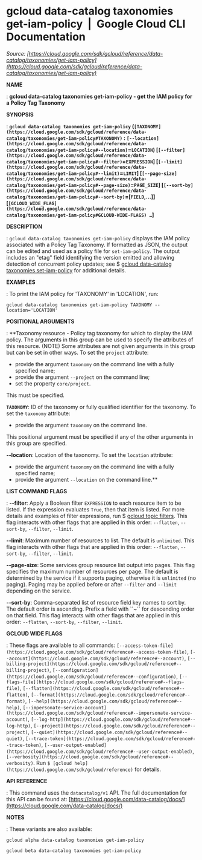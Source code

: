 # gcloud data-catalog taxonomies get-iam-policy  |  Google Cloud CLI Documentation

*Source: [https://cloud.google.com/sdk/gcloud/reference/data-catalog/taxonomies/get-iam-policy](https://cloud.google.com/sdk/gcloud/reference/data-catalog/taxonomies/get-iam-policy)*

**NAME**

: **gcloud data-catalog taxonomies get-iam-policy - get the IAM policy for a Policy Tag Taxonomy**

**SYNOPSIS**

: **`gcloud data-catalog taxonomies get-iam-policy` (`[TAXONOMY](https://cloud.google.com/sdk/gcloud/reference/data-catalog/taxonomies/get-iam-policy#TAXONOMY)` : `[--location](https://cloud.google.com/sdk/gcloud/reference/data-catalog/taxonomies/get-iam-policy#--location)`=`LOCATION`) [`[--filter](https://cloud.google.com/sdk/gcloud/reference/data-catalog/taxonomies/get-iam-policy#--filter)`=`EXPRESSION`] [`[--limit](https://cloud.google.com/sdk/gcloud/reference/data-catalog/taxonomies/get-iam-policy#--limit)`=`LIMIT`] [`[--page-size](https://cloud.google.com/sdk/gcloud/reference/data-catalog/taxonomies/get-iam-policy#--page-size)`=`PAGE_SIZE`] [`[--sort-by](https://cloud.google.com/sdk/gcloud/reference/data-catalog/taxonomies/get-iam-policy#--sort-by)`=[`FIELD`,…]] [`[GCLOUD_WIDE_FLAG](https://cloud.google.com/sdk/gcloud/reference/data-catalog/taxonomies/get-iam-policy#GCLOUD-WIDE-FLAGS) …`]**

**DESCRIPTION**

: `gcloud data-catalog taxonomies get-iam-policy` displays the IAM
policy associated with a Policy Tag Taxonomy. If formatted as JSON, the output
can be edited and used as a policy file for `set-iam-policy`. The
output includes an "etag" field identifying the version emitted and allowing
detection of concurrent policy updates; see $ [gcloud
data-catalog taxonomies set-iam-policy](https://cloud.google.com/sdk/gcloud/reference/data-catalog/taxonomies/set-iam-policy) for additional details.

**EXAMPLES**

: To print the IAM policy for 'TAXONOMY' in 'LOCATION', run:

```
gcloud data-catalog taxonomies get-iam-policy TAXONOMY --location='LOCATION'
```

**POSITIONAL ARGUMENTS**

: **Taxonomy resource - Policy tag taxonomy for which to display the IAM policy. The
arguments in this group can be used to specify the attributes of this resource.
(NOTE) Some attributes are not given arguments in this group but can be set in
other ways.
To set the `project` attribute:

- provide the argument `taxonomy` on the command line with a fully
specified name;
- provide the argument `--project` on the command line;
- set the property `core/project`.

This must be specified.

**`TAXONOMY`**:
ID of the taxonomy or fully qualified identifier for the taxonomy.
To set the `taxonomy` attribute:

- provide the argument `taxonomy` on the command line.

This positional argument must be specified if any of the other arguments in this
group are specified.

**--location**:
Location of the taxonomy.
To set the `location` attribute:

- provide the argument `taxonomy` on the command line with a fully
specified name;
- provide the argument `--location` on the command line.**

**LIST COMMAND FLAGS**

: **--filter**:
Apply a Boolean filter `EXPRESSION` to each resource item
to be listed. If the expression evaluates `True`, then that item is
listed. For more details and examples of filter expressions, run $ [gcloud topic filters](https://cloud.google.com/sdk/gcloud/reference/topic/filters). This flag
interacts with other flags that are applied in this order:
`--flatten`, `--sort-by`, `--filter`,
`--limit`.

**--limit**:
Maximum number of resources to list. The default is `unlimited`. This
flag interacts with other flags that are applied in this order:
`--flatten`, `--sort-by`, `--filter`,
`--limit`.

**--page-size**:
Some services group resource list output into pages. This flag specifies the
maximum number of resources per page. The default is determined by the service
if it supports paging, otherwise it is `unlimited` (no paging).
Paging may be applied before or after `--filter` and
`--limit` depending on the service.

**--sort-by**:
Comma-separated list of resource field key names to sort by. The default order
is ascending. Prefix a field with ``~´´ for descending order on that
field. This flag interacts with other flags that are applied in this order:
`--flatten`, `--sort-by`, `--filter`,
`--limit`.

**GCLOUD WIDE FLAGS**

: These flags are available to all commands: `[--access-token-file](https://cloud.google.com/sdk/gcloud/reference#--access-token-file)`,
`[--account](https://cloud.google.com/sdk/gcloud/reference#--account)`, `[--billing-project](https://cloud.google.com/sdk/gcloud/reference#--billing-project)`,
`[--configuration](https://cloud.google.com/sdk/gcloud/reference#--configuration)`,
`[--flags-file](https://cloud.google.com/sdk/gcloud/reference#--flags-file)`,
`[--flatten](https://cloud.google.com/sdk/gcloud/reference#--flatten)`, `[--format](https://cloud.google.com/sdk/gcloud/reference#--format)`, `[--help](https://cloud.google.com/sdk/gcloud/reference#--help)`, `[--impersonate-service-account](https://cloud.google.com/sdk/gcloud/reference#--impersonate-service-account)`,
`[--log-http](https://cloud.google.com/sdk/gcloud/reference#--log-http)`,
`[--project](https://cloud.google.com/sdk/gcloud/reference#--project)`, `[--quiet](https://cloud.google.com/sdk/gcloud/reference#--quiet)`, `[--trace-token](https://cloud.google.com/sdk/gcloud/reference#--trace-token)`, `[--user-output-enabled](https://cloud.google.com/sdk/gcloud/reference#--user-output-enabled)`,
`[--verbosity](https://cloud.google.com/sdk/gcloud/reference#--verbosity)`.
Run `$ [gcloud help](https://cloud.google.com/sdk/gcloud/reference)` for details.

**API REFERENCE**

: This command uses the `datacatalog/v1` API. The full documentation
for this API can be found at: [https://cloud.google.com/data-catalog/docs/](https://cloud.google.com/data-catalog/docs/)

**NOTES**

: These variants are also available:

```
gcloud alpha data-catalog taxonomies get-iam-policy
```

```
gcloud beta data-catalog taxonomies get-iam-policy
```
